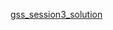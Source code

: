 <a href="https://docs.google.com/spreadsheets/d/1pE3Fwan9MKzoIJRNZSPh-GbGFmNY06cVbefYpVCr8r0/edit?usp=sharing">gss_session3_solution</a>
<br>